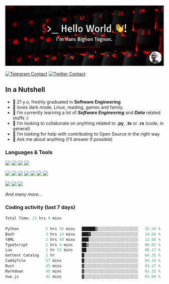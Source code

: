 ![Cover](assets/gh-readme-cover.png)

[![Telegram Contact](https://img.shields.io/badge/Telegram-%230088CC.svg?style=for-the-badge&logo=telegram&logoColor=white)](https://t.me/hanstobi) [![Twitter Contact](https://img.shields.io/badge/Twitter-%2308A0E9.svg?style=for-the-badge&logo=twitter&logoColor=white)](https://twitter.com/_tobihans)

## In a Nutshell
- 👤 21 y.o, freshly graduated in **Software Engineering**
- 🖤 loves dark mode, *Linux*, reading, games and family.
- 🌱 I’m currently learning a lot of ***Software Engineering*** and ***Data*** related stuffs :)
- 👯 I’m looking to collaborate on anything related to **.py**, **.ts** or **.rs** (code, in general)
- 🤔 I’m looking for help with contributing to Open Source in the right way
- 💬 Ask me about anything (I'll answer if possible)

### Languages & Tools
![](https://img.shields.io/badge/Linux-%23eab30f.svg?style=for-the-badge&logo=linux&logoColor=black) ![](https://img.shields.io/badge/Git-%23e54a2f.svg?style=for-the-badge&logo=git&logoColor=white) ![](https://img.shields.io/badge/Github-%231a1d21.svg?style=for-the-badge&logo=github&logoColor=white) ![](https://img.shields.io/badge/Docker-%230394f0.svg?style=for-the-badge&logo=docker&logoColor=white)

![](https://img.shields.io/badge/C-%231a1d21.svg?style=for-the-badge&logo=C&logoColor=white) ![](https://img.shields.io/badge/TypeScript-%230074c2.svg?style=for-the-badge&logo=typescript&logoColor=white) ![](https://img.shields.io/badge/Python-%23f0c540.svg?style=for-the-badge&logo=python) ![](https://img.shields.io/badge/Rust-%23ea4800.svg?style=for-the-badge&logo=rust) ![](https://img.shields.io/badge/Php-%237175aa.svg?style=for-the-badge&logo=php&logoColor=white) ![](https://img.shields.io/badge/HTML-%23d84924.svg?style=for-the-badge&logo=html5&logoColor=white) ![](https://img.shields.io/badge/Scss-%23c45f92.svg?style=for-the-badge&logo=sass&logoColor=white)

![](https://img.shields.io/badge/Vue-%23314559.svg?style=for-the-badge&logo=vue.js) ![](https://img.shields.io/badge/Laravel-%23e54a2f.svg?style=for-the-badge&logo=laravel&logoColor=white) ![](https://img.shields.io/badge/Adonis-%235a45ff.svg?style=for-the-badge&logo=adonisjs)

*And many more...*

### Coding activity (last 7 days)
<!--START_SECTION:waka-->

```python
Total Time: 23 hrs 9 mins

Python            5 hrs 56 mins   ██████▒░░░░░░░░░░░░░░░░░░   25.54 %
Bash              3 hrs 24 mins   ███▓░░░░░░░░░░░░░░░░░░░░░   14.66 %
YAML              2 hrs 48 mins   ███░░░░░░░░░░░░░░░░░░░░░░   12.05 %
TypeScript        2 hrs 4 mins    ██▒░░░░░░░░░░░░░░░░░░░░░░   08.91 %
Lua               1 hr 53 mins    ██░░░░░░░░░░░░░░░░░░░░░░░   08.17 %
Gettext Catalog   1 hr            █░░░░░░░░░░░░░░░░░░░░░░░░   04.35 %
Caddyfile         57 mins         █░░░░░░░░░░░░░░░░░░░░░░░░   04.14 %
Rust              45 mins         ▓░░░░░░░░░░░░░░░░░░░░░░░░   03.27 %
Markdown          45 mins         ▓░░░░░░░░░░░░░░░░░░░░░░░░   03.25 %
Vue.js            42 mins         ▓░░░░░░░░░░░░░░░░░░░░░░░░   03.08 %
```

<!--END_SECTION:waka-->
